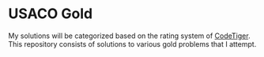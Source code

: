 # USACO Gold

My solutions will be categorized based on the rating system of [CodeTiger](https://codetiger.me/project/usaco/). This repository consists of solutions to various gold problems that I attempt.
